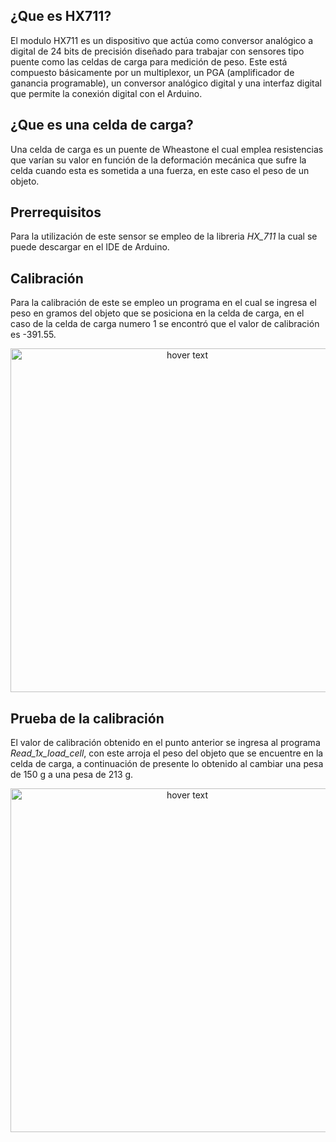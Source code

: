 ## ¿Que es HX711?

El modulo HX711 es un dispositivo que actúa como conversor analógico a digital de 24 bits de precisión diseñado para trabajar con sensores tipo puente como las celdas de carga para medición de peso. Este está compuesto básicamente por un multiplexor, un PGA (amplificador de ganancia programable), un conversor analógico digital y una interfaz digital que permite la conexión digital con el Arduino.

## ¿Que es una celda de carga?

Una celda de carga es un puente de Wheastone el cual emplea resistencias que varían su valor en función de la deformación mecánica que sufre la celda cuando esta es sometida a una fuerza, en este caso el peso de un objeto. 

## Prerrequisitos

Para la utilización de este sensor se empleo de la libreria _HX_711_ la cual se puede descargar en el IDE de Arduino.

## Calibración

Para la calibración de este se empleo un programa en el cual se ingresa el peso en gramos del objeto que se posiciona en la celda de carga, en el caso de la celda de carga numero 1 se encontró que el valor de calibración es -391.55.

<p align="center">
  <img src="https://github.com/pavanegasg/Sistemas-Embebidos/blob/master/Documentación/Sensores/HX711%20y%20celda%20de%20carga/CeldaCalibracion.jpeg" width="550" title="hover text">
</p>

## Prueba de la calibración

El valor de calibración obtenido en el punto anterior se ingresa al programa _Read_1x_load_cell_, con este arroja el peso del objeto que se encuentre en la celda de carga, a continuación de presente lo obtenido al cambiar una pesa de 150 g a una pesa de 213 g.

<p align="center">
  <img src="https://github.com/pavanegasg/Sistemas-Embebidos/blob/master/Documentación/Sensores/HX711%20y%20celda%20de%20carga/CeldaCalibrada.jpeg" width="550" title="hover text">
</p>
